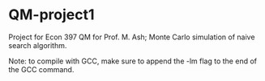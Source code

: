# QM-project1
Project for Econ 397 QM for Prof. M. Ash;
Monte Carlo simulation of naive search algorithm.

Note: to compile with GCC, make sure to append the -lm flag to the end of the GCC command. 

